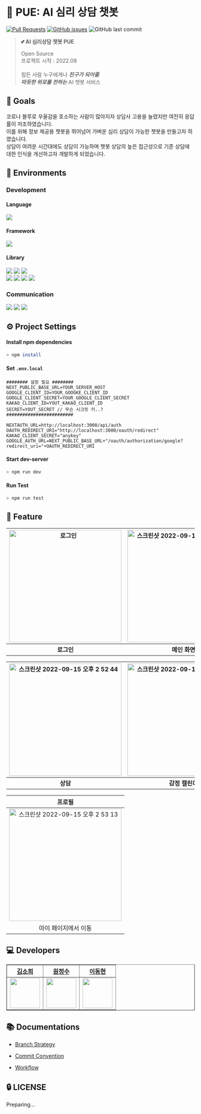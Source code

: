 # 💬 PUE: AI 심리 상담 챗봇

[![Pull Requests](https://img.shields.io/github/issues-pr/PUE-AI-ChatBot/PUE-FE?style=for-the-badge)](https://github.com/PUE-AI-ChatBot/PUE-FE/pulls)
[![GitHub issues](https://img.shields.io/github/issues/PUE-AI-ChatBot/PUE-FE?style=for-the-badge)](https://github.com/PUE-AI-ChatBot/PUE-FE/issues)
![GitHub last commit](https://img.shields.io/github/last-commit/PUE-AI-ChatBot/PUE-FE?style=for-the-badge)
>  **:two_hearts: AI 심리상담 챗봇 PUE**  
>
> Open Source <br>
> 프로젝트 시작 : 2022.08 <br> <br>
> 힘든 사람 누구에게나 ***친구가 되어줄*** <br>
> ***따듯한 위로를 전하는*** AI 챗봇 서비스 <br> 
>

## 🥇 Goals

코로나 블루로 우울감을 호소하는 사람이 많아지자 상담사 고용을 늘렸지만 여전히 응답률이 저조하였습니다. <br>
이를 위해 정보 제공용 챗봇을 뛰어넘어 가벼운 심리 상담이 가능한 챗봇을 만들고자 하였습니다. <br>
상담이 여려운 시간대에도 상담이 가능하며 챗봇 상담의 높은 접근성으로 기존 상담에 대한 인식을 개선하고자 개발하게 되었습니다. <br>

## 🔨 Environments

### Development

#### Language 
<img src="https://img.shields.io/github/package-json/dependency-version/PUE-AI-ChatBot/PUE-FE/dev/typescript?style=flat-square&color=3178c6">

#### Framework
<img src="https://img.shields.io/github/package-json/dependency-version/PUE-AI-ChatBot/PUE-FE/next?style=flat-square&color=000">

#### Library

<img src="https://img.shields.io/github/package-json/dependency-version/PUE-AI-ChatBot/PUE-FE/react?style=flat-square&color=61DAFB"> <img src="https://img.shields.io/github/package-json/dependency-version/PUE-AI-ChatBot/PUE-FE/dev/@testing-library/react?style=flat-square&color=E34F26"> <img src="https://img.shields.io/github/package-json/dependency-version/PUE-AI-ChatBot/PUE-FE/dev/jest?style=flat-square&color=">
<br/>
<img src="https://img.shields.io/github/package-json/dependency-version/PUE-AI-ChatBot/PUE-FE/swr?style=flat-square&color=141414"> <img src="https://img.shields.io/github/package-json/dependency-version/PUE-AI-ChatBot/PUE-FE/socket.io-client?style=flat-square&color=42b983"> <img src="https://img.shields.io/github/package-json/dependency-version/PUE-AI-ChatBot/PUE-FE/axios?style=flat-square&color=671ddf"> <img src="https://img.shields.io/github/package-json/dependency-version/PUE-AI-ChatBot/PUE-FE/apexcharts?style=flat-square&color=007ACC">


### Communication

<img src="https://img.shields.io/badge/Figma-F24E1E?style=flat-square&logo=Figma&logoColor=white"/>  <img src="https://img.shields.io/badge/Slack-4A154B?style=flat-square&logo=Slack&logoColor=white"/>  <img src="https://img.shields.io/badge/GitHub-181717?style=flat-square&logo=GitHub&logoColor=white"/>

## ⚙️ Project Settings

#### Install npm  dependencies

```bash
> npm install
```

#### Set `.env.local`

```dotenv
######## 설정 필요 ########
NEXT_PUBLIC_BASE_URL=YOUR_SERVER_HOST
GOOGLE_CLIENT_ID=YOUR_GOOGKE_CLIENT_ID
GOOGLE_CLIENT_SECRET=YOUR_GOOGLE_CLIENT_SECRET
KAKAO_CLIENT_ID=YOUT_KAKAO_CLIENT_ID
SECRET=YOUT_SECRET // 무슨 시크릿 키..?
#########################

NEXTAUTH_URL=http://localhost:3000/api/auth
OAUTH_REDIRECT_URI="http://localhost:3000/oauth/redirect"
KAKAO_CLIENT_SECRET="anykey"
GOOGLE_AUTH_URL=NEXT_PUBLIC_BASE_URL+"/oauth/authorization/google?redirect_uri="+OAUTH_REDIRECT_URI
```

#### Start dev-server

```bash
> npm run dev
```

#### Run Test

```bash
> npm run test
```

## 📜 Feature

| <img width="300"  alt="로그인" src="https://user-images.githubusercontent.com/79739512/190325766-470ddbd1-9362-408e-bd40-994b34381461.png"> | <img width="300"  alt="스크린샷 2022-09-15 오후 2 52 16" src="https://user-images.githubusercontent.com/79739512/190325787-fc96abe8-ebf8-43f0-8a5b-77f6eaee7d66.png"> | 
| :---: | :---: | 
| **로그인** | **메인 화면** | 


| <img width="300" alt="스크린샷 2022-09-15 오후 2 52 44" src="https://user-images.githubusercontent.com/79739512/190325801-7534e041-ea18-4aff-8028-bb2260acf3a7.png"> | <img width="300" alt="스크린샷 2022-09-15 오후 2 53 32" src="https://user-images.githubusercontent.com/79739512/190325879-71b3a2f2-8b57-44fc-a496-eee68868a0df.png"> |
| :---: | :---: |
| **상담** | **감정 캘린더** | 

 

| **프로필** |
| :---: |
| <img width="300" alt="스크린샷 2022-09-15 오후 2 53 13" src="https://user-images.githubusercontent.com/79739512/190325889-2bdaae9e-c778-48fe-a043-fe979285fc6c.png"> |
| 마이 페이지에서 이동 | 연도별 필터링, 해당 달의 작성 일수 확인 가능 | 카드 선택시 |

## 💻 Developers
<div align="left">
    <table border="1">
        <th><a href="https://github.com/elbica">김소희</a></th>
        <th><a href="https://github.com/onejuice98">원정수</a></th>
                <th><a href="https://github.com/L2HYUNN">이동현</a></th>
        <tr>
            <td>
                <img src="https://github.com/elbica.png" width='80' />
            </td>
            <td> 
                <img src="https://github.com/onejuice98.png" width='80' />
            </td>
            <td>
                <img src="https://github.com/L2HYUNN.png" width='80' />
            </td>
        </tr>
    </table>
</div>

## 📚 Documentations

- [Branch Strategy](https://github.com/PUE-AI-ChatBot/PUE-FE/wiki/Branch-Strategy)

- [Commit Convention](https://github.com/PUE-AI-ChatBot/PUE-FE/wiki/Commit-Convention)

- [Workflow](https://github.com/PUE-AI-ChatBot/PUE-FE/wiki/Workflow)

## 🔒 LICENSE

Preparing... 








